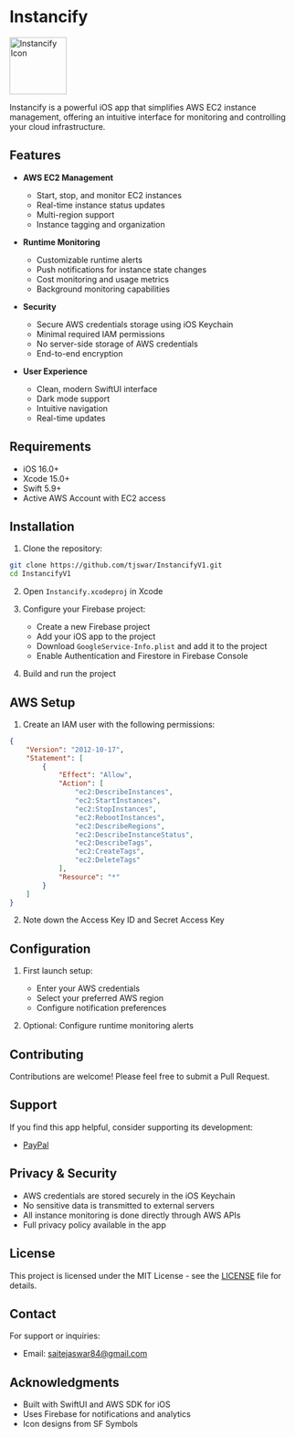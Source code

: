 # Instancify

<img src="Screenshots/app-icon.png" width="100" alt="Instancify Icon">

Instancify is a powerful iOS app that simplifies AWS EC2 instance management, offering an intuitive interface for monitoring and controlling your cloud infrastructure.

## Features

- **AWS EC2 Management**
  - Start, stop, and monitor EC2 instances
  - Real-time instance status updates
  - Multi-region support
  - Instance tagging and organization

- **Runtime Monitoring**
  - Customizable runtime alerts
  - Push notifications for instance state changes
  - Cost monitoring and usage metrics
  - Background monitoring capabilities

- **Security**
  - Secure AWS credentials storage using iOS Keychain
  - Minimal required IAM permissions
  - No server-side storage of AWS credentials
  - End-to-end encryption

- **User Experience**
  - Clean, modern SwiftUI interface
  - Dark mode support
  - Intuitive navigation
  - Real-time updates

## Requirements

- iOS 16.0+
- Xcode 15.0+
- Swift 5.9+
- Active AWS Account with EC2 access

## Installation

1. Clone the repository:
```bash
git clone https://github.com/tjswar/InstancifyV1.git
cd InstancifyV1
```

2. Open `Instancify.xcodeproj` in Xcode

3. Configure your Firebase project:
   - Create a new Firebase project
   - Add your iOS app to the project
   - Download `GoogleService-Info.plist` and add it to the project
   - Enable Authentication and Firestore in Firebase Console

4. Build and run the project

## AWS Setup

1. Create an IAM user with the following permissions:
```json
{
    "Version": "2012-10-17",
    "Statement": [
        {
            "Effect": "Allow",
            "Action": [
                "ec2:DescribeInstances",
                "ec2:StartInstances",
                "ec2:StopInstances",
                "ec2:RebootInstances",
                "ec2:DescribeRegions",
                "ec2:DescribeInstanceStatus",
                "ec2:DescribeTags",
                "ec2:CreateTags",
                "ec2:DeleteTags"
            ],
            "Resource": "*"
        }
    ]
}
```

2. Note down the Access Key ID and Secret Access Key

## Configuration

1. First launch setup:
   - Enter your AWS credentials
   - Select your preferred AWS region
   - Configure notification preferences

2. Optional: Configure runtime monitoring alerts

## Contributing

Contributions are welcome! Please feel free to submit a Pull Request.

## Support

If you find this app helpful, consider supporting its development:
- [PayPal](https://paypal.me/SaiTejaswarReddy)

## Privacy & Security

- AWS credentials are stored securely in the iOS Keychain
- No sensitive data is transmitted to external servers
- All instance monitoring is done directly through AWS APIs
- Full privacy policy available in the app

## License

This project is licensed under the MIT License - see the [LICENSE](LICENSE) file for details.

## Contact

For support or inquiries:
- Email: saitejaswar84@gmail.com

## Acknowledgments

- Built with SwiftUI and AWS SDK for iOS
- Uses Firebase for notifications and analytics
- Icon designs from SF Symbols